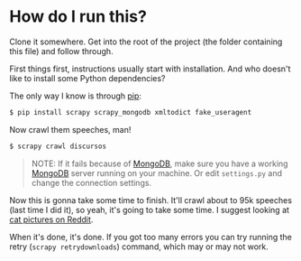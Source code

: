 How do I run this?
==================

Clone it somewhere. Get into the root of the project (the folder containing this file) and follow through.

First things first, instructions usually start with installation. And who doesn't like to install some Python dependencies?

The only way I know is through [pip][pip]:

```bash
$ pip install scrapy scrapy_mongodb xmltodict fake_useragent
```

Now crawl them speeches, man!

```bash
$ scrapy crawl discursos
```

> NOTE: If it fails because of [MongoDB][mongodb], make sure you have a working [MongoDB][mongodb] server running on your machine. Or edit `settings.py` and change the connection settings.

Now this is gonna take some time to finish. It'll crawl about to 95k speeches (last time I did it), so yeah, it's going to take some time. I suggest looking at [cat pictures on Reddit](http://www.reddit.com/r/catpictures).

When it's done, it's done. If you got too many errors you can try running the retry (`scrapy retrydownloads`) command, which may or may not work.

[pip]: https://pypi.python.org/pypi/pip
[scrapy]: http://scrapy.org/
[mongodb]: https://www.mongodb.org/
